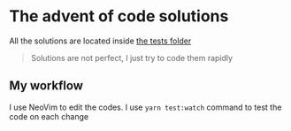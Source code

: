 # The advent of code solutions

All the solutions are located inside [the tests folder](./tests)
> Solutions are not perfect, I just try to code them rapidly

## My workflow

I use NeoVim to edit the codes. I use `yarn test:watch` command to test the code on each change
